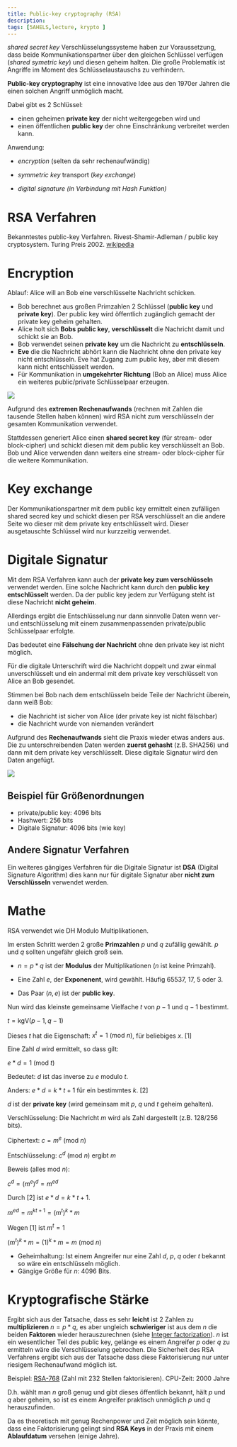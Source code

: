 ```yaml
---
title: Public-key cryptography (RSA)
description:
tags: [5AHELS,lecture, krypto ]
---
```


*shared secret key* Verschlüsselungssysteme haben zur Voraussetzung, dass beide Kommunikationspartner über den gleichen Schlüssel verfügen (*shared symetric key*) und diesen geheim halten. Die große Problematik ist Angriffe im Moment des Schlüsselaustauschs zu verhindern.

**Public-key cryptography** ist eine innovative Idee aus den 1970er Jahren die einen solchen Angriff unmöglich macht. 

Dabei gibt es 2 Schlüssel:

- einen geheimen **private key** der nicht weitergegeben wird und
- einen öffentlichen **public key** der ohne Einschränkung verbreitet werden kann.


Anwendung:

- *encryption* (selten da sehr rechenaufwändig)

- *symmetric key* transport (*key exchange*)

- *digital signature (in Verbindung mit Hash Funktion)*

  



# RSA Verfahren

Bekanntestes public-key Verfahren. Rivest-Shamir-Adleman / public key cryptosystem. Turing Preis 2002. [wikipedia](https://en.wikipedia.org/wiki/RSA_(cryptosystem))



# Encryption

Ablauf: Alice will an Bob eine verschlüsselte Nachricht schicken.

- Bob berechnet aus großen Primzahlen 2 Schlüssel (**public key** und **private key**). Der public key wird öffentlich zugänglich gemacht der private key geheim gehalten.
- Alice holt sich **Bobs public key**, **verschlüsselt** die Nachricht damit und schickt sie an Bob.
- Bob verwendet seinen **private key** um die Nachricht zu **entschlüsseln**.
- **Eve** die die Nachricht abhört kann die Nachricht ohne den private key nicht entschlüsseln. Eve hat Zugang zum public key, aber mit diesem kann nicht entschlüsselt werden.
- Für Kommunikation in **umgekehrter Richtung** (Bob an Alice) muss Alice ein weiteres public/private Schlüsselpaar erzeugen.

![](fig/public.jpg)

Aufgrund des **extremen Rechenaufwands** (rechnen mit Zahlen die tausende Stellen haben können) wird RSA nicht zum verschlüsseln der gesamten Kommunikation verwendet.

Stattdessen generiert Alice einen **shared secret key** (für stream- oder block-cipher) und schickt diesen mit dem public key verschlüsselt an Bob.  Bob und Alice verwenden dann weiters eine stream- oder block-cipher für die weitere Kommunikation.



# Key exchange

Der Kommunikationspartner mit dem public key ermittelt einen zufälligen shared secred key und schickt diesen per RSA verschlüsselt an die andere Seite wo dieser mit dem private key entschlüsselt wird. Dieser ausgetauschte Schlüssel wird nur kurzzeitig verwendet.




# Digitale Signatur

Mit dem RSA Verfahren kann auch der **private key zum verschlüsseln** verwendet werden. Eine solche Nachricht kann durch den **public key entschlüsselt** werden. Da der public key jedem zur Verfügung steht ist diese Nachricht **nicht geheim**.

Allerdings ergibt die Entschlüsselung nur dann sinnvolle Daten wenn ver- und entschlüsselung mit einem zusammenpassenden private/public Schlüsselpaar erfolgte.

Das bedeutet eine **Fälschung der Nachricht** ohne den private key ist nicht möglich.

Für die digitale Unterschrift wird die Nachricht doppelt und zwar einmal unverschlüsselt und ein andermal mit dem private key verschlüsselt von Alice an Bob gesendet. 

Stimmen bei Bob nach dem entschlüsseln beide Teile der Nachricht überein, dann weiß Bob:

- die Nachricht ist sicher von Alice (der private key ist nicht fälschbar)
- die Nachricht wurde von niemanden verändert

Aufgrund des **Rechenaufwands** sieht die Praxis wieder etwas anders aus. Die zu unterschreibenden Daten werden **zuerst gehasht** (z.B. SHA256) und dann mit dem private key verschlüsselt. Diese digitale Signatur wird den Daten angefügt.

![](fig/Digital_Signature_diagram.png)



## Beispiel für Größenordnungen

- private/public key: 4096 bits
- Hashwert: 256 bits
- Digitale Signatur: 4096 bits (wie key) 




## Andere Signatur Verfahren

Ein weiteres gängiges Verfahren für die Digitale Signatur ist **DSA** (Digital Signature Algorithm) dies kann nur für digitale Signatur aber **nicht zum Verschlüsseln** verwendet werden.




# Mathe

RSA verwendet wie DH Modulo Multiplikationen.

Im ersten Schritt werden 2 große **Primzahlen** $p$ und $q$ zufällig gewählt.  $p$  und $q$ sollten ungefähr gleich groß sein.

- $n=p*q$ ist der **Modulus** der Multiplikationen ($n$ ist keine Primzahl).

- Eine Zahl $e$, der **Exponenent**, wird gewählt. Häufig 65537, 17, 5 oder 3.

- Das Paar $(n,e)$ ist der **public key**.

Nun wird das kleinste gemeinsame Vielfache $t$ von $p-1$ und $q-1$ bestimmt.

$t=\text{kgV}(p-1,q-1)$

Dieses $t$ hat die Eigenschaft: $x^t=1\ (\text{mod}\ n)$, für beliebiges $x$. [1]

Eine Zahl $d$ wird ermittelt, so dass gilt:

$e*d=1\ (\text{mod}\ t)$

Bedeutet: $d$ ist das inverse zu $e$ modulo $t$. 

Anders: $e*d=k*t+1$ für ein bestimmtes $k$. [2]


$d$ ist der **private key** (wird gemeinsam mit $p$, $q$ und $t$ geheim gehalten).

Verschlüsselung:
Die Nachricht $m$ wird als Zahl dargestellt (z.B. 128/256 bits).

Ciphertext: $c=m^e\  (\text{mod}\ n)$

Entschlüsselung: $c^d\  (\text{mod}\ n)$ ergibt $m$

Beweis (alles $\text{mod}\ n$):

$c^d=(m^e)^d=m^{ed}$

Durch [2] ist $e*d=k*t+1$.

$m^{ed}=m^{kt+1}=(m^t)^k*m$

Wegen [1] ist $m^t=1$

$(m^t)^k*m=(1)^k*m=m\  (\text{mod}\ n)$

- Geheimhaltung: Ist einem Angreifer nur eine Zahl $d$, $p$, $q$ oder $t$ bekannt so wäre ein entschlüsseln möglich.
- Gängige Größe für $n$: 4096 Bits.




# Kryptografische Stärke

Ergibt sich aus der Tatsache, dass es sehr **leicht** ist 2 Zahlen zu **multiplizieren** $n=p*q$, es aber ungleich **schwieriger** ist aus dem $n$ die beiden **Faktoren** wieder herauszurechnen (siehe [Integer factorization](https://en.wikipedia.org/wiki/Integer_factorization)). $n$ ist ein wesentlicher Teil des public key, gelänge es einem Angreifer $p$ oder $q$ zu ermitteln wäre die Verschlüsselung gebrochen. Die Sicherheit des RSA Verfahrens ergibt sich aus der Tatsache dass diese Faktorisierung nur unter riesigem Rechenaufwand möglich ist.

Beispiel: [RSA-768](https://en.wikipedia.org/wiki/RSA_numbers#RSA-768) (Zahl mit 232 Stellen faktorisieren). CPU-Zeit: 2000 Jahre

D.h. wählt man $n$ groß genug und gibt dieses öffentlich bekannt, hält $p$ und $q$ aber geheim, so ist es einem Angreifer praktisch unmöglich $p$ und $q$ herauszufinden.

Da es theoretisch mit genug Rechenpower und Zeit möglich sein könnte, dass eine Faktorisierung gelingt sind **RSA Keys** in der Praxis mit einem **Ablaufdatum** versehen (einige Jahre).

